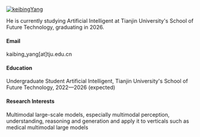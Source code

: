 

[![keibingYang](https://img.shields.io/badge/senli1073-github-blue?logo=github)](https://github.com/KeibingYang)

He is currently studying Artificial Intelligent at Tianjin University's School of Future Technology, graduating in 2026.

#### Email
kaibing_yang[at]tju.edu.cn

#### Education
Undergraduate Student Artificial Intelligent, Tianjin University's School of Future Technology, 2022—2026 (expected)

#### Research Interests
Multimodal large-scale models, especially multimodal perception, understanding, reasoning and generation and apply it to verticals such as medical multimodal large models

